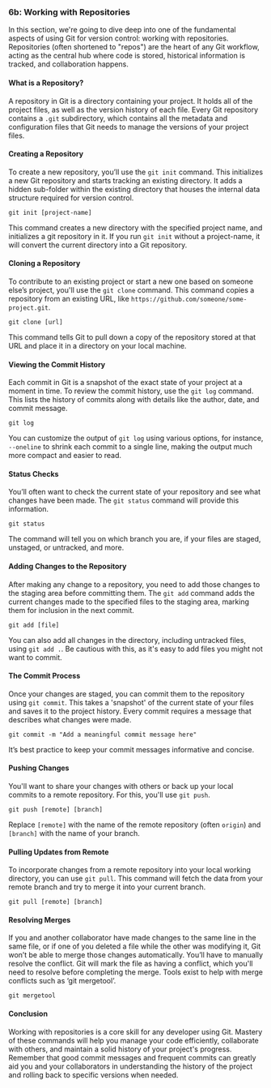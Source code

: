 ### 6b: Working with Repositories

In this section, we're going to dive deep into one of the fundamental aspects of using Git for version control: working with repositories. Repositories (often shortened to "repos") are the heart of any Git workflow, acting as the central hub where code is stored, historical information is tracked, and collaboration happens.

#### What is a Repository?
A repository in Git is a directory containing your project. It holds all of the project files, as well as the version history of each file. Every Git repository contains a `.git` subdirectory, which contains all the metadata and configuration files that Git needs to manage the versions of your project files.

#### Creating a Repository
To create a new repository, you’ll use the `git init` command. This initializes a new Git repository and starts tracking an existing directory. It adds a hidden sub-folder within the existing directory that houses the internal data structure required for version control.

```
git init [project-name]
```

This command creates a new directory with the specified project name, and initializes a git repository in it. If you run `git init` without a project-name, it will convert the current directory into a Git repository.

#### Cloning a Repository
To contribute to an existing project or start a new one based on someone else’s project, you'll use the `git clone` command. This command copies a repository from an existing URL, like `https://github.com/someone/some-project.git`.

```
git clone [url]
```

This command tells Git to pull down a copy of the repository stored at that URL and place it in a directory on your local machine.

#### Viewing the Commit History
Each commit in Git is a snapshot of the exact state of your project at a moment in time. To review the commit history, use the `git log` command. This lists the history of commits along with details like the author, date, and commit message.

```
git log
```

You can customize the output of `git log` using various options, for instance, `--oneline` to shrink each commit to a single line, making the output much more compact and easier to read.

#### Status Checks
You’ll often want to check the current state of your repository and see what changes have been made. The `git status` command will provide this information.

```
git status
```

The command will tell you on which branch you are, if your files are staged, unstaged, or untracked, and more.

#### Adding Changes to the Repository
After making any change to a repository, you need to add those changes to the staging area before committing them. The `git add` command adds the current changes made to the specified files to the staging area, marking them for inclusion in the next commit.

```
git add [file]
```

You can also add all changes in the directory, including untracked files, using `git add .`. Be cautious with this, as it's easy to add files you might not want to commit.

#### The Commit Process
Once your changes are staged, you can commit them to the repository using `git commit`. This takes a 'snapshot' of the current state of your files and saves it to the project history. Every commit requires a message that describes what changes were made.

```
git commit -m "Add a meaningful commit message here"
```

It’s best practice to keep your commit messages informative and concise.

#### Pushing Changes
You'll want to share your changes with others or back up your local commits to a remote repository. For this, you'll use `git push`.

```
git push [remote] [branch]
```

Replace `[remote]` with the name of the remote repository (often `origin`) and `[branch]` with the name of your branch.

#### Pulling Updates from Remote
To incorporate changes from a remote repository into your local working directory, you can use `git pull`. This command will fetch the data from your remote branch and try to merge it into your current branch.

```
git pull [remote] [branch]
```

#### Resolving Merges
If you and another collaborator have made changes to the same line in the same file, or if one of you deleted a file while the other was modifying it, Git won’t be able to merge those changes automatically. You’ll have to manually resolve the conflict. Git will mark the file as having a conflict, which you'll need to resolve before completing the merge. Tools exist to help with merge conflicts such as ‘git mergetool’.

```
git mergetool
```

#### Conclusion
Working with repositories is a core skill for any developer using Git. Mastery of these commands will help you manage your code efficiently, collaborate with others, and maintain a solid history of your project's progress. Remember that good commit messages and frequent commits can greatly aid you and your collaborators in understanding the history of the project and rolling back to specific versions when needed.